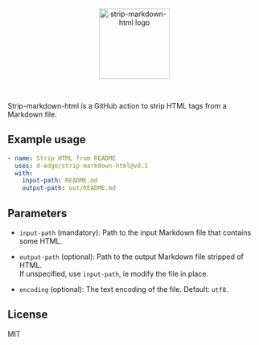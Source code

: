 <br />

<p align="center">
    <img src="https://raw.githubusercontent.com/d-edge/strip-markdown-html/main/strip-html.png" alt="strip-markdown-html logo" height="140">
</p>

<br />

Strip-markdown-html is a GitHub action to strip HTML tags from a Markdown file.

## Example usage

```yaml
- name: Strip HTML from README
  uses: d-edge/strip-markdown-html@v0.1
  with:
    input-path: README.md
    output-path: out/README.md
```

## Parameters

* `input-path` (mandatory): Path to the input Markdown file that contains some HTML.

* `output-path` (optional): Path to the output Markdown file stripped of HTML.  
    If unspecified, use `input-path`, ie modify the file in place.

* `encoding` (optional): The text encoding of the file. Default: `utf8`.

## License

MIT
